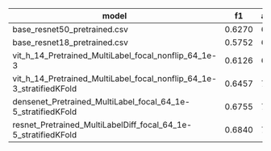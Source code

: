 |model|f1|accuracy|
|------|---|---|
|base_resnet50_pretrained.csv|0.6270|69.9365|
|base_resnet18_pretrained.csv|0.5752|69.9206|
vit_h_14_Pretrained_MultiLabel_focal_nonflip_64_1e-3|0.6126|69.2698
vit_h_14_Pretrained_MultiLabel_focal_nonflip_64_1e-3_stratifiedKFold|0.6457|70.7937
densenet_Pretrained_MultiLabel_focal_64_1e-5_stratifiedKFold|0.6755|76.2222
resnet_Pretrained_MultiLabelDiff_focal_64_1e-5_stratifiedKFold|0.6840|76.8254
